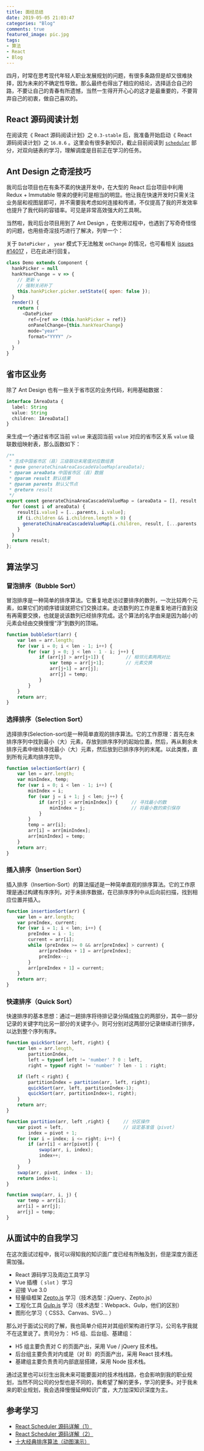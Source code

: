 ```yaml
---
title: 面经总结
date: 2019-05-05 21:03:47
categories: "Blog"
comments: true
featured_image: pic.jpg
tags:
- 算法
- React
- Blog
---
```


<!-- no node -->

<!-- more -->

四月，时常在思考现代年轻人职业发展规划的问题，有很多条路但是却又很难抉择，因为未来的不确定性导致。那么最终也得出了相应的结论，选择适合自己的路，不要让自己的青春有所遗憾，当然一生得开开心心的这才是最重要的，不要背弃自己的初衷，做自己喜欢的。

## React 源码阅读计划

在阅读完《 React 源码阅读计划》之 `0.3-stable` 后，我准备开始启动《 React 源码阅读计划》之 `16.8.6` 。这里会有很多新知识，截止目前阅读到 [`scheduler`](https://github.com/facebook/react/tree/v16.8.6/packages/scheduler) 部分，对双向链表的学习，理解调度是目前正在学习的任务。

## Ant Design 之奇淫技巧

我司后台项目也在有条不紊的快速开发中，在大型的 React 后台项目中利用 Redux + Immutable 带来的便利可是相当的明显。他让我在快速开发时只需关注业务层和视图层即可，并不需要我考虑如何连接和传递，不仅提高了我的开发效率也提升了我代码的容错率。可见是非常高效强大的工具啊。

当然啦，我司后台项目用到了 Ant Design ，在使用过程中，也遇到了写奇奇怪怪的问题，也用些奇淫技巧进行了解决，列举一个：

关于 `DatePicker` ， `year` 模式下无法触发 `onChange` 的情况，也可看相关 [issues #14017](https://github.com/ant-design/ant-design/issues/14017#issuecomment-481544170) ，已在此进行回复。

```javascript
class Demo extends Component {
  hankPicker = null
  hankYearChange = v => {
    // 更新 v
    // 强制关闭补丁
    this.hankPicker.picker.setState({ open: false });
  }
  render() {
    return (
      <DatePicker
        ref={ref => (this.hankPicker = ref)}
        onPanelChange={this.hankYearChange}
        mode="year"
        format="YYYY" />
    )
  }
}
```

## 省市区业务

除了 Ant Design 也有一些关于省市区的业务代码，利用基础数据：

```typescript
interface IAreaData {
  label: String
  value: String
  children: IAreaData[]
}
```

来生成一个通过省市区当前 `value` 来返回当前 `value` 对应的省市区关系 `value` 级联数组映射表，那么函数如下：

```javascript
/**
 * 生成中国省市区（县）三级联动末尾值对应数组表
 * @use generateChinaAreaCascadeValueMap(areaData);
 * @param areaData 中国省市区（县）数据
 * @param result 默认结果
 * @param parents 默认父节点
 * @return result
 */
export const generateChinaAreaCascadeValueMap = (areaData = [], result = {}, parents = []) => {
  for (const i of areaData) {
    result[i.value] = [...parents, i.value];
    if (i.children && i.children.length > 0) {
      generateChinaAreaCascadeValueMap(i.children, result, [...parents, i.value]);
    }
  }
  return result;
};
```

## 算法学习

### 冒泡排序（Bubble Sort）

冒泡排序是一种简单的排序算法。它重复地走访过要排序的数列，一次比较两个元素，如果它们的顺序错误就把它们交换过来。走访数列的工作是重复地进行直到没有再需要交换，也就是说该数列已经排序完成。这个算法的名字由来是因为越小的元素会经由交换慢慢“浮”到数列的顶端。

```javascript
function bubbleSort(arr) {
    var len = arr.length;
    for (var i = 0; i < len - 1; i++) {
        for (var j = 0; j < len - 1 - i; j++) {
            if (arr[j] > arr[j+1]) {        // 相邻元素两两对比
                var temp = arr[j+1];        // 元素交换
                arr[j+1] = arr[j];
                arr[j] = temp;
            }
        }
    }
    return arr;
}
```

### 选择排序（Selection Sort）

选择排序(Selection-sort)是一种简单直观的排序算法。它的工作原理：首先在未排序序列中找到最小（大）元素，存放到排序序列的起始位置，然后，再从剩余未排序元素中继续寻找最小（大）元素，然后放到已排序序列的末尾。以此类推，直到所有元素均排序完毕。

```javascript
function selectionSort(arr) {
    var len = arr.length;
    var minIndex, temp;
    for (var i = 0; i < len - 1; i++) {
        minIndex = i;
        for (var j = i + 1; j < len; j++) {
            if (arr[j] < arr[minIndex]) {     // 寻找最小的数
                minIndex = j;                 // 将最小数的索引保存
            }
        }
        temp = arr[i];
        arr[i] = arr[minIndex];
        arr[minIndex] = temp;
    }
    return arr;
}
```

### 插入排序（Insertion Sort）

插入排序（Insertion-Sort）的算法描述是一种简单直观的排序算法。它的工作原理是通过构建有序序列，对于未排序数据，在已排序序列中从后向前扫描，找到相应位置并插入。

```javascript
function insertionSort(arr) {
    var len = arr.length;
    var preIndex, current;
    for (var i = 1; i < len; i++) {
        preIndex = i - 1;
        current = arr[i];
        while (preIndex >= 0 && arr[preIndex] > current) {
            arr[preIndex + 1] = arr[preIndex];
            preIndex--;
        }
        arr[preIndex + 1] = current;
    }
    return arr;
}
```

### 快速排序（Quick Sort）

快速排序的基本思想：通过一趟排序将待排记录分隔成独立的两部分，其中一部分记录的关键字均比另一部分的关键字小，则可分别对这两部分记录继续进行排序，以达到整个序列有序。

```javascript
function quickSort(arr, left, right) {
    var len = arr.length,
        partitionIndex,
        left = typeof left != 'number' ? 0 : left,
        right = typeof right != 'number' ? len - 1 : right;

    if (left < right) {
        partitionIndex = partition(arr, left, right);
        quickSort(arr, left, partitionIndex-1);
        quickSort(arr, partitionIndex+1, right);
    }
    return arr;
}

function partition(arr, left ,right) {     // 分区操作
    var pivot = left,                      // 设定基准值（pivot）
        index = pivot + 1;
    for (var i = index; i <= right; i++) {
        if (arr[i] < arr[pivot]) {
            swap(arr, i, index);
            index++;
        }
    }
    swap(arr, pivot, index - 1);
    return index-1;
}

function swap(arr, i, j) {
    var temp = arr[i];
    arr[i] = arr[j];
    arr[j] = temp;
}
```

## 从面试中的自我学习

在这次面试过程中，我可以得知我的知识面广度已经有所触及到，但是深度方面还需加强。

- React 源码学习及周边工具学习
- Vue 插槽（ `slot` ）学习
- 迎接 Vue 3.0
- 轻量级框架 [Zepto.js](http://www.zeptojs.cn/) 学习（技术选型：jQuery、Zepto.js）
- 工程化工具 [Gulp.js](https://gulpjs.com/) 学习（技术选型：Webpack、Gulp，他们的区别）
- 图形化学习（ CSS3、Canvas、SVG... ）

那么对于面试公司的了解，我也简单介绍并对其组织架构进行学习，公司名字我就不在这里说了。贵司分为： H5 组、后台组、基建组：

- H5 组主要负责对 C 的页面产出，采用 Vue / jQuery 技术栈。
- 后台组主要负责对内或是（对 B）的页面产出，采用 React 技术栈。
- 基建组主要负责贵司内部底层搭建，采用 Node 技术栈。

通过这里也可以衍生出我未来可能要面对的技术栈线路，也会影响到我的职业规划，当然不同公司的分型也是不同的，我希望了解的更多，学习的更多。对于我未来的职业规划，我会选择慢慢延伸知识广度，大力加深知识深度为主。

## 参考学习

- [React Scheduler 源码详解（1）](https://juejin.im/post/5c32c0c86fb9a049b7808665)
- [React Scheduler 源码详解（2）](https://juejin.im/post/5c61197ff265da2d9e173337)
- [十大经典排序算法（动图演示）](https://www.cnblogs.com/onepixel/articles/7674659.html)

